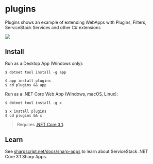 # plugins

Plugins shows an example of extending WebApps with Plugins, Filters, ServiceStack Services and other C# extensions

[![](https://raw.githubusercontent.com/ServiceStack/sharpscript/master/src/wwwroot/assets/img/screenshots/plugins.png)](http://plugins.web-app.io)

## Install

Run as a Desktop App (Windows only):

    $ dotnet tool install -g app

    $ app install plugins
    $ cd plugins && app

Run as a .NET Core Web App (Windows, macOS, Linux):

    $ dotnet tool install -g x

    $ x install plugins
    $ cd plugins && x

> Requires [.NET Core 3.1](https://www.microsoft.com/net/download/dotnet-core/3.1).

## Learn

See [sharpscript.net/docs/sharp-apps](http://sharpscript.net/docs/sharp-apps) to learn about ServiceStack .NET Core 3.1 Sharp Apps.
